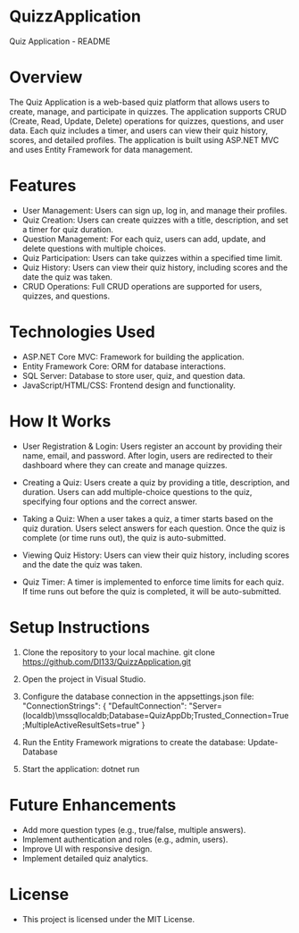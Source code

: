 # QuizzApplication

Quiz Application - README

# Overview
The Quiz Application is a web-based quiz platform that allows users to create, manage, and participate in quizzes. The application supports CRUD (Create, Read, Update, Delete) operations for quizzes, questions, and user data. Each quiz includes a timer, and users can view their quiz history, scores, and detailed profiles. The application is built using ASP.NET MVC and uses Entity Framework for data management.

# Features
- User Management: Users can sign up, log in, and manage their profiles.
- Quiz Creation: Users can create quizzes with a title, description, and set a timer for quiz duration.
- Question Management: For each quiz, users can add, update, and delete questions with multiple choices.
- Quiz Participation: Users can take quizzes within a specified time limit.
- Quiz History: Users can view their quiz history, including scores and the date the quiz was taken.
- CRUD Operations: Full CRUD operations are supported for users, quizzes, and questions.

# Technologies Used
- ASP.NET Core MVC: Framework for building the application.
- Entity Framework Core: ORM for database interactions.
- SQL Server: Database to store user, quiz, and question data.
- JavaScript/HTML/CSS: Frontend design and functionality.

# How It Works
- User Registration & Login:
Users register an account by providing their name, email, and password.
After login, users are redirected to their dashboard where they can create and manage quizzes.

- Creating a Quiz:
Users create a quiz by providing a title, description, and duration.
Users can add multiple-choice questions to the quiz, specifying four options and the correct answer.

- Taking a Quiz:
When a user takes a quiz, a timer starts based on the quiz duration.
Users select answers for each question. Once the quiz is complete (or time runs out), the quiz is auto-submitted.

- Viewing Quiz History:
Users can view their quiz history, including scores and the date the quiz was taken.

- Quiz Timer:
A timer is implemented to enforce time limits for each quiz.
If time runs out before the quiz is completed, it will be auto-submitted.


# Setup Instructions
1. Clone the repository to your local machine.
   git clone https://github.com/DI133/QuizzApplication.git
   
2. Open the project in Visual Studio.

3. Configure the database connection in the appsettings.json file:
   "ConnectionStrings": {
    "DefaultConnection": "Server=(localdb)\\mssqllocaldb;Database=QuizAppDb;Trusted_Connection=True;MultipleActiveResultSets=true"
}

4. Run the Entity Framework migrations to create the database:
   Update-Database

5. Start the application:
   dotnet run


# Future Enhancements
- Add more question types (e.g., true/false, multiple answers).
- Implement authentication and roles (e.g., admin, users).
- Improve UI with responsive design.
- Implement detailed quiz analytics.


# License
- This project is licensed under the MIT License.
